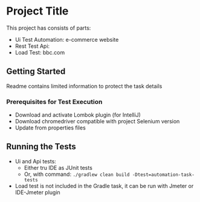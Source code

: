 # Project Title
This project has consists of parts:

* Ui Test Automation: e-commerce website
* Rest Test Api: 
* Load Test: bbc.com

## Getting Started

Readme contains limited information to protect the task details

### Prerequisites for Test Execution

* Download and activate Lombok plugin (for IntelliJ)
* Download chromedriver compatible with project Selenium version
* Update from properties files

## Running the Tests

* Ui and Api tests:
  * Either tru IDE as JUnit tests
  * Or, with command: `./gradlew clean build -Dtest=automation-task-tests` 
* Load test is not included in the Gradle task, it can be run with Jmeter or IDE-Jmeter plugin
    